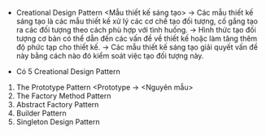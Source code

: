 - Creational Design Pattern <Mẫu thiết kế sáng tạo>
-> Các mẫu thiết kế sáng tạo là các mẫu thiết kế xử lý các cơ chế tạo đối tượng, cố gắng tạo ra các đối tượng theo cách phù hợp với tình huống.
-> Hình thức tạo đối tượng cơ bản có thể dẫn đến các vấn đề về thiết kế hoặc làm tăng thêm độ phức tạp cho thiết kế. 
-> Các mẫu thiết kế sáng tạo giải quyết vấn đề này bằng cách nào đó kiểm soát việc tạo đối tượng này.

- Có 5 Creational Design Pattern
1. The Prototype Pattern <Prototype -> <Nguyên mẫu>
2. The Factory Method Pattern <Factory>
3. Abstract Factory Pattern <Abstract Factory>
4. Builder Pattern <Builder>
5. Singleton Design Pattern <Singleton>
